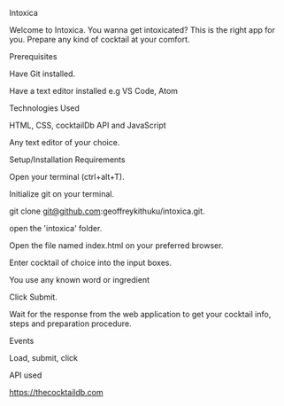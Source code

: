 Intoxica

Welcome to Intoxica. You wanna get intoxicated? This is the right app for you. Prepare any kind of cocktail at your comfort.




Prerequisites

Have Git installed.

Have a text editor installed e.g VS Code, Atom

Technologies Used

HTML, CSS, cocktailDb API and JavaScript

Any text editor of your choice.

Setup/Installation Requirements

Open your terminal (ctrl+alt+T).

Initialize git on your terminal.

git clone git@github.com:geoffreykithuku/intoxica.git.

open the 'intoxica' folder.

Open the file named index.html on your preferred browser.

Enter cocktail of choice into the input boxes.

You use any known word or ingredient

Click Submit.

Wait for the response from the web application to get your cocktail info, steps and preparation procedure.


Events

Load, submit, click

API used

https://thecocktaildb.com


